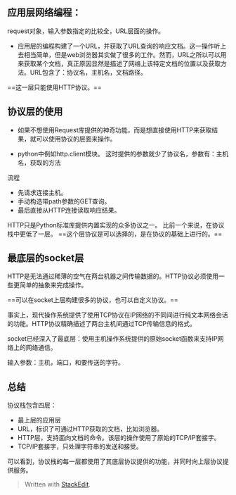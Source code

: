 ## 应用层网络编程：
request对象，输入参数指定的比较全，URL层面的操作。

- 应用层的编程构建了一个URL，并获取了URL查询的响应文档。这一操作听上去相当简单，但是web浏览器其实做了很多的工作。然而，URL之所以可以用来获取某个文档，真正原因显然是描述了网络上该特定文档的位置以及获取方法。URL包含了：协议名，主机名，文档路径。

==这一层只能使用HTTP协议。==
## 协议层的使用

- 如果不想使用Request库提供的神奇功能，而是想直接使用HTTP来获取结果，就可以使用协议的层面来操作。

- python中例如http.client模块。
这时提供的参数就少了协议名，参数有：主机名，获取的方法

流程
- 先请求连接主机。
- 手动构造带path参数的GET查询。
 - 最后直接从HTTP连接读取响应结果。

HTTP只是Python标准库提供内置实现的众多协议之一。
比前一个来说，在协议栈中更低了一层。
==这个层协议是可以选择的，是在协议的基础上进行的。==
## 最底层的socket层
HTTP是无法通过稀薄的空气在两台机器之间传输数据的。HTTP协议必须使用一些更简单的抽象来完成操作。

==可以在socket上层构建很多的协议，也可以自定义协议。==

事实上，现代操作系统提供了使用TCP协议在IP网络的不同间进行纯文本网络会话的功能。HTTP协议精确描述了两台主机间通过TCP传输信息的格式。

socket已经深入了最底层：使用主机操作系统提供的原始socket函数来支持IP网络上的网络通信。

输入参数：主机，端口，和要传送的字符。

## 总结
协议栈包含四层：
- 最上层的应用层
- URL，标识了可通过HTTP获取的文档，比如浏览器。
- HTTP层，支持面向文档的命令。该层的操作使用了原始的TCP/IP套接字。
- TCP/IP套接字，只处理字符串的发送和接受。


可以看到，协议栈的每一层都使用了其底层协议提供的功能，并同时向上层协议提供服务。




> Written with [StackEdit](https://stackedit.io/).
<!--stackedit_data:
eyJoaXN0b3J5IjpbLTE4MzA0ODYyMSwtMjc3NTM1MDU3LDcxMD
c0NDI3Nl19
-->